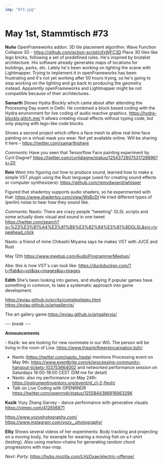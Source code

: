 ```yaml
---
img: "073.jpg"
---
```


# **May 1st, Stammtisch #73**


**Nuño**
OpenFrameworks addon. 3D tile placement algorithm.
Wave Function Collapse 3D - https://github.com/action-script/ofxWFC3D
Place 3D tiles like lego bricks, following a set of predefined rules.
He's inspired by brutalist architecture.
His software already generates maps of locations for buildings, parks, etc.
Lately he's been working on lighting the scene with Lightmapper.
Trying to implement it in openFrameworks has been frustrating
and it's not yet working after 50 hours trying, so he's going to stop
working on the lighting and go back to producing the geometry instead.
Apparently openFrameworks and Lightmapper might be not compatible because
of their architectures.

**Samarth**
Shows Hydra Blockly which came about after attending the Processing Day event
in Delhi. He combined a block based coding with the Hydra environment for live coding of audio reactive graphics.
https://hydra-blockly.glitch.me/
It allows creating visual effects without typing code, but only playing with lego-like code blocks.

Shows a second project which offers a face mesh to allow real time face painting on a virtual mask you wear. Not yet available online.
Will be sharing it here - https://twitter.com/samarthishere

*Comments:*
Have you seen that Tensorflow Face painting experiment by Cyril Diagne?
https://twitter.com/cyrildiagne/status/1254372807531728896?s=20

**Rein**
Went into figuring out how to produce sound, learned how to make a simple VST plugin using the Rust language (used for creating sound effects or computer synthesizers):
https://github.com/reinvdwoerd/whisper

Figured that shadertoy supports audio shaders, so he experimented with that:
https://www.shadertoy.com/view/WsBcDt
He tried different types of (perlin) noise to hear how they sound like.

*Comments:*
Naoto: There are crazy people "tweeting" GLSL scripts and some actually does visual and sound in one tweet 
https://twitter.com/search?q=%23%E3%81%A4%E3%81%B6%E3%82%84%E3%81%8DGLSL&src=typeahead_click

Naoto: a friend of mine Chikashi Miyama says he makes VST with JUCE and Rust

May 12th
https://www.meetup.com/AudioProgrammerMeetup/

Abe: this is how VST's can look like: 
https://duckduckgo.com/?t=ffab&q=vst&iax=images&ia=images

**Edith**
She's been looking into games, and studying if popular games have something in common, to take a systematic approach into game development.

https://eviau.github.io/ecrits/complexitejeu.html
https://eviau.github.io/artgalleryjs/

The art gallery game https://eviau.github.io/artgalleryjs/    

*--- break ---*

**Announcements**

- Kazik: we are looking for new roommate in our WG. The person will be living in the room of Lisa: https://www.theartoftreereincarnation.bzh/
- Naoto (https://twitter.com/naoto_hieda) mentions Processing event on May 9th: https://www.eventbrite.com/e/processing-community-hangout-tickets-103753664002 and networked performance session on Saturdays 16:00-18:00 CEST (DM me for detail)
- Naoto: also my performance on May 24th: https://instrumentinventors.org/event/nl_cl-2-flesh/
- Talk on Live Coding with OPENRNDR https://twitter.com/openrndr/status/1255844386916663296

**Kazik**
Yozy Zhang Garvey - dance performance with generative visuals
https://vimeo.com/412656871
    
https://www.yozyphotography.com/
https://www.instagram.com/yozy__photography/
   
**Elliy**
Shows several videos of her experiments:
Body tracking and projecting on a moving body, for example for wearing a moving fish on a t-shirt (testing).
Also using markov-chains for generating random chord progressions with max-msp.

*Next: Party:* 
https://hubs.mozilla.com/LHzDxae/electric-offense/
